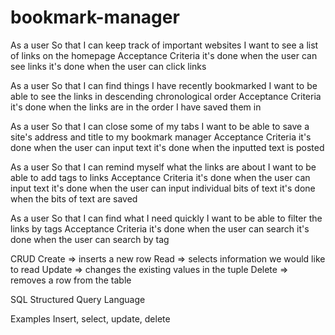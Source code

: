 # bookmark-manager




As a user
So that I can keep track of important websites
I want to see a list of links on the homepage
  Acceptance Criteria
    it's done when the user can see links
    it's done when the user can click links

As a user
So that I can find things I have recently bookmarked
I want to be able to see the links in descending chronological order
  Acceptance Criteria
    it's done when the links are in the order I have saved them in



As a user
So that I can close some of my tabs
I want to be able to save a site's address and title to my bookmark manager
  Acceptance Criteria
    it's done when the user can input text
    it's done when the inputted text is posted

As a user
So that I can remind myself what the links are about
I want to be able to add tags to links
  Acceptance Criteria
    it's done when the user can input text
    it's done when the user can input individual bits of text
    it's done when the bits of text are saved

As a user
So that I can find what I need quickly
I want to be able to filter the links by tags
  Acceptance Criteria
    it's done when the user can search
    it's done when the user can search by tag

CRUD
Create => inserts a new row
Read => selects information we would like to read
Update => changes the existing values in the tuple
Delete => removes a row from the table

SQL
Structured Query Language

Examples
Insert, select, update, delete


